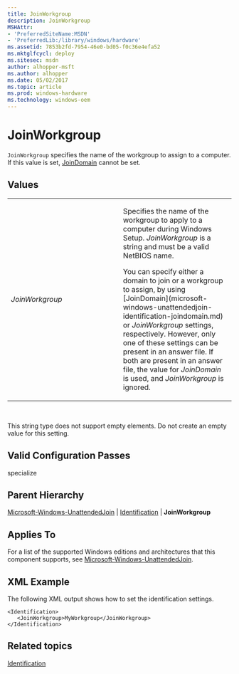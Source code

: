 ```yaml
---
title: JoinWorkgroup
description: JoinWorkgroup
MSHAttr:
- 'PreferredSiteName:MSDN'
- 'PreferredLib:/library/windows/hardware'
ms.assetid: 7853b2fd-7954-46e0-bd05-f0c36e4efa52
ms.mktglfcycl: deploy
ms.sitesec: msdn
author: alhopper-msft
ms.author: alhopper
ms.date: 05/02/2017
ms.topic: article
ms.prod: windows-hardware
ms.technology: windows-oem
---
```


# JoinWorkgroup


`JoinWorkgroup` specifies the name of the workgroup to assign to a computer. If this value is set, [JoinDomain](microsoft-windows-unattendedjoin-identification-joindomain.md) cannot be set.

## Values


<table>
<colgroup>
<col width="50%" />
<col width="50%" />
</colgroup>
<tbody>
<tr class="odd">
<td><p><em>JoinWorkgroup</em></p></td>
<td><p>Specifies the name of the workgroup to apply to a computer during Windows Setup. <em>JoinWorkgroup</em> is a string and must be a valid NetBIOS name.</p>
<p>You can specify either a domain to join or a workgroup to assign, by using [JoinDomain](microsoft-windows-unattendedjoin-identification-joindomain.md) or <em>JoinWorkgroup</em> settings, respectively. However, only one of these settings can be present in an answer file. If both are present in an answer file, the value for <em>JoinDomain</em> is used, and <em>JoinWorkgroup</em> is ignored.</p></td>
</tr>
</tbody>
</table>

 

This string type does not support empty elements. Do not create an empty value for this setting.

## Valid Configuration Passes


specialize

## Parent Hierarchy


[Microsoft-Windows-UnattendedJoin](microsoft-windows-unattendedjoin.md) | [Identification](microsoft-windows-unattendedjoin-identification.md) | **JoinWorkgroup**

## Applies To


For a list of the supported Windows editions and architectures that this component supports, see [Microsoft-Windows-UnattendedJoin](microsoft-windows-unattendedjoin.md).

## XML Example


The following XML output shows how to set the identification settings.

```
<Identification>
   <JoinWorkgroup>MyWorkgroup</JoinWorkgroup>
</Identification>
```

## Related topics


[Identification](microsoft-windows-unattendedjoin-identification.md)

 

 







